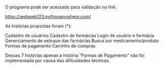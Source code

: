 O programa pode ser acessado para validação no link:

https://webweb123.pythonanywhere.com/

As histórias propostas foram (*):

  Cadastro de usuários
  Cadastro de farmácias
  Login de usuário e farmácia
  Gerenciamento de estoque das farmácias
  Busca por medicamento/produto
  Formas de pagamento
  Carrinho de compras 

Dessas 7 histórias apenas a história "Formas de Pagamento" não foi implementada 
por causa das dificuldades técnicas.


